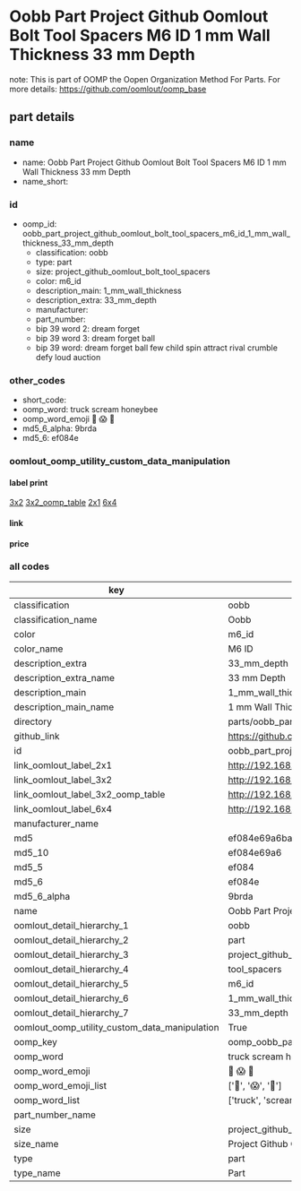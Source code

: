 # Oobb Part Project Github Oomlout Bolt Tool Spacers M6 ID 1 mm Wall Thickness 33 mm Depth  

note: This is part of OOMP the Oopen Organization Method For Parts. For more details: https://github.com/oomlout/oomp_base

##  part details
  







### name
* name: Oobb Part Project Github Oomlout Bolt Tool Spacers M6 ID 1 mm Wall Thickness 33 mm Depth
* name_short: 
### id
* oomp_id: oobb_part_project_github_oomlout_bolt_tool_spacers_m6_id_1_mm_wall_thickness_33_mm_depth
  * classification: oobb
  * type: part
  * size: project_github_oomlout_bolt_tool_spacers
  * color: m6_id
  * description_main: 1_mm_wall_thickness
  * description_extra: 33_mm_depth
  * manufacturer: 
  * part_number: 
  * bip 39 word 2: dream forget
  * bip 39 word 3: dream forget ball
  * bip 39 word: dream forget ball few child spin attract rival crumble defy loud auction

### other_codes
* short_code: 
* oomp_word: truck scream honeybee
* oomp_word_emoji :truck: :scream: :honeybee:
* md5_6_alpha: 9brda
* md5_6: ef084e






### oomlout_oomp_utility_custom_data_manipulation
#### label print
[3x2](http://192.168.1.245:1112/?label=oomp%209brda)
[3x2_oomp_table](http://192.168.1.108:1112/?label=oomp%209brda)
[2x1](http://192.168.1.242:1112/?label=oomp%209brda)
[6x4](http://192.168.1.55:1112/?label=oomp%209brda)    

#### link

                              

#### price







### all codes 
| key | value |  
| --- | --- |  
| classification | oobb |  
| classification_name | Oobb |  
| color | m6_id |  
| color_name | M6 ID |  
| description_extra | 33_mm_depth |  
| description_extra_name | 33 mm Depth |  
| description_main | 1_mm_wall_thickness |  
| description_main_name | 1 mm Wall Thickness |  
| directory | parts/oobb_part_project_github_oomlout_bolt_tool_spacers_m6_id_1_mm_wall_thickness_33_mm_depth |  
| github_link | https://github.com/oomlout/oomlout_oomp_part_src/tree/main/parts/oobb_part_project_github_oomlout_bolt_tool_spacers_m6_id_1_mm_wall_thickness_33_mm_depth |  
| id | oobb_part_project_github_oomlout_bolt_tool_spacers_m6_id_1_mm_wall_thickness_33_mm_depth |  
| link_oomlout_label_2x1 | http://192.168.1.242:1112/?label=oomp%209brda |  
| link_oomlout_label_3x2 | http://192.168.1.245:1112/?label=oomp%209brda |  
| link_oomlout_label_3x2_oomp_table | http://192.168.1.108:1112/?label=oomp%209brda |  
| link_oomlout_label_6x4 | http://192.168.1.55:1112/?label=oomp%209brda |  
| manufacturer_name |  |  
| md5 | ef084e69a6baa1db4793f55823d6d214 |  
| md5_10 | ef084e69a6 |  
| md5_5 | ef084 |  
| md5_6 | ef084e |  
| md5_6_alpha | 9brda |  
| name | Oobb Part Project Github Oomlout Bolt Tool Spacers M6 ID 1 mm Wall Thickness 33 mm Depth |  
| oomlout_detail_hierarchy_1 | oobb |  
| oomlout_detail_hierarchy_2 | part |  
| oomlout_detail_hierarchy_3 | project_github_bolt |  
| oomlout_detail_hierarchy_4 | tool_spacers |  
| oomlout_detail_hierarchy_5 | m6_id |  
| oomlout_detail_hierarchy_6 | 1_mm_wall_thickness |  
| oomlout_detail_hierarchy_7 | 33_mm_depth |  
| oomlout_oomp_utility_custom_data_manipulation | True |  
| oomp_key | oomp_oobb_part_project_github_oomlout_bolt_tool_spacers_m6_id_1_mm_wall_thickness_33_mm_depth |  
| oomp_word | truck scream honeybee |  
| oomp_word_emoji | :truck: :scream: :honeybee: |  
| oomp_word_emoji_list | [':truck:', ':scream:', ':honeybee:'] |  
| oomp_word_list | ['truck', 'scream', 'honeybee'] |  
| part_number_name |  |  
| size | project_github_oomlout_bolt_tool_spacers |  
| size_name | Project Github Oomlout Bolt Tool Spacers |  
| type | part |  
| type_name | Part |  
